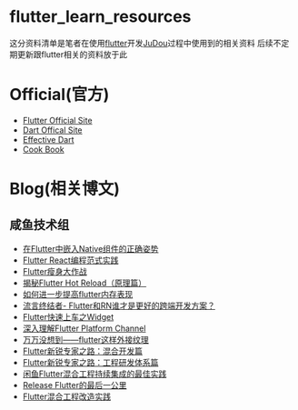 # flutter_learn_resources

这分资料清单是笔者在使用[flutter](https://flutter.io/)开发[JuDou](https://github.com/CrazyCoderShi/judou)过程中使用到的相关资料
后续不定期更新跟flutter相关的资料放于此

# Official(官方)

- [Flutter Official Site](https://flutter.io/)
- [Dart Offical Site](https://www.dartlang.org/)
- [Effective Dart](https://www.dartlang.org/guides/language/effective-dart)
- [Cook Book](https://flutter.io/docs/cookbook)

# Blog(相关博文)

## 咸鱼技术组
- [在Flutter中嵌入Native组件的正确姿势](https://juejin.im/post/5bed04d96fb9a049a42e9c40)
- [Flutter React编程范式实践](https://juejin.im/post/5b4bfd8af265da0f7d4eec94)
- [Flutter瘦身大作战](https://juejin.im/post/5bd2ac975188252928653585)
- [揭秘Flutter Hot Reload（原理篇）](https://juejin.im/post/5bc80ef7f265da0a857aa924)
- [如何进一步提高flutter内存表现](https://juejin.im/post/5bbec3d15188255c4322bbee)
- [流言终结者- Flutter和RN谁才是更好的跨端开发方案？](https://juejin.im/post/5b9606055188255c7c6541c3)
- [Flutter快速上车之Widget](https://juejin.im/post/5b8ce76f51882542c0626887)
- [深入理解Flutter Platform Channel](https://juejin.im/post/5b84ff6a6fb9a019f47d1cc9)
- [万万没想到——flutter这样外接纹理
](https://juejin.im/post/5b7b9051e51d45388b6aeceb)
- [Flutter新锐专家之路：混合开发篇](https://juejin.im/post/5b764acb51882532dc1812b1)
- [Flutter新锐专家之路：工程研发体系篇
](https://juejin.im/post/5b67cb2c6fb9a04fb900f358)
- [闲鱼Flutter混合工程持续集成的最佳实践
](https://juejin.im/post/5b5811f3e51d4519700f6979)
- [Release Flutter的最后一公里](https://juejin.im/post/5b456ebee51d4519277b7761)
- [Flutter混合工程改造实践
](https://juejin.im/post/5b3f098ce51d45199840f4bb)
